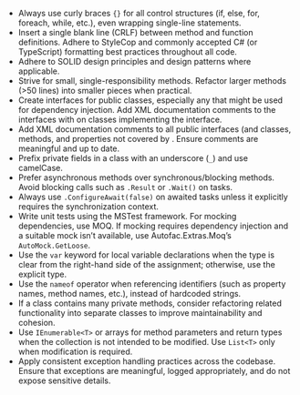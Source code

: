 - Always use curly braces `{}` for all control structures (if, else, for, foreach, while, etc.), even wrapping single-line statements.
- Insert a single blank line (CRLF) between method and function definitions. Adhere to StyleCop and commonly accepted C# (or TypeScript) formatting best practices throughout all code.
- Adhere to SOLID design principles and design patterns where applicable.
- Strive for small, single-responsibility methods. Refactor larger methods (>50 lines) into smaller pieces when practical.
- Create interfaces for public classes, especially any that might be used for dependency injection. Add XML documentation comments to the interfaces with <inheritdoc/> on classes implementing the interface.
- Add XML documentation comments to all public interfaces (and classes, methods, and properties not covered by <inheritdoc/>. Ensure comments are meaningful and up to date.
- Prefix private fields in a class with an underscore (`_`) and use camelCase.
- Prefer asynchronous methods over synchronous/blocking methods. Avoid blocking calls such as `.Result` or `.Wait()` on tasks.
- Always use `.ConfigureAwait(false)` on awaited tasks unless it explicitly requires the synchronization context.
- Write unit tests using the MSTest framework. For mocking dependencies, use MOQ. If mocking requires dependency injection and a suitable mock isn’t available, use Autofac.Extras.Moq’s `AutoMock.GetLoose`.
- Use the `var` keyword for local variable declarations when the type is clear from the right-hand side of the assignment; otherwise, use the explicit type.
- Use the `nameof` operator when referencing identifiers (such as property names, method names, etc.), instead of hardcoded strings.
- If a class contains many private methods, consider refactoring related functionality into separate classes to improve maintainability and cohesion.
- Use `IEnumerable<T>` or arrays for method parameters and return types when the collection is not intended to be modified. Use `List<T>` only when modification is required.
- Apply consistent exception handling practices across the codebase. Ensure that exceptions are meaningful, logged appropriately, and do not expose sensitive details.
